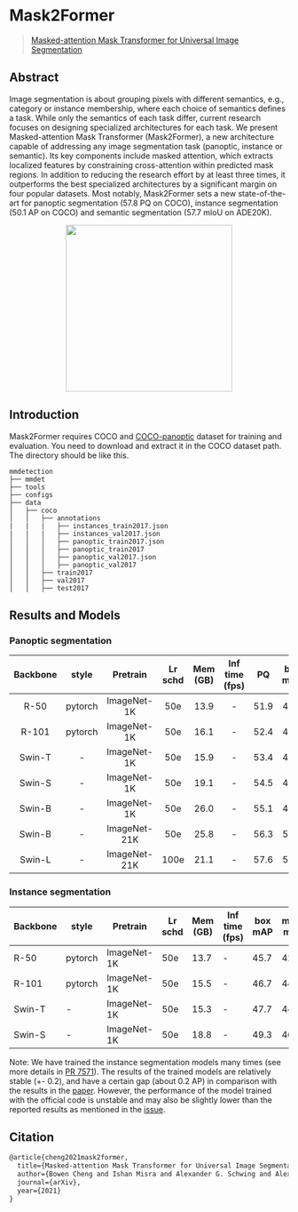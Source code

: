 # Mask2Former

> [Masked-attention Mask Transformer for Universal Image Segmentation](http://arxiv.org/abs/2112.01527)

<!-- [ALGORITHM] -->

## Abstract

Image segmentation is about grouping pixels with different semantics, e.g., category or instance membership, where each choice of semantics defines a task. While only the semantics of each task differ, current research focuses on designing specialized architectures for each task. We present Masked-attention Mask Transformer (Mask2Former), a new architecture capable of addressing any image segmentation task (panoptic, instance or semantic). Its key components include masked attention, which extracts localized features by constraining cross-attention within predicted mask regions. In addition to reducing the research effort by at least three times, it outperforms the best specialized architectures by a significant margin on four popular datasets. Most notably, Mask2Former sets a new state-of-the-art for panoptic segmentation (57.8 PQ on COCO), instance segmentation (50.1 AP on COCO) and semantic segmentation (57.7 mIoU on ADE20K).

<div align=center>
<img src="https://camo.githubusercontent.com/455d3116845b1d580b1f8a8542334b9752fdf39364deee2951cdd231524c7725/68747470733a2f2f626f77656e63303232312e6769746875622e696f2f696d616765732f6d61736b666f726d657276325f7465617365722e706e67" height="300"/>
</div>

## Introduction

Mask2Former requires COCO and [COCO-panoptic](http://images.WIDERFaceCocoDataset.org/annotations/panoptic_annotations_trainval2017.zip) dataset for training and evaluation. You need to download and extract it in the COCO dataset path.
The directory should be like this.

```none
mmdetection
├── mmdet
├── tools
├── configs
├── data
│   ├── coco
│   │   ├── annotations
|   |   |   ├── instances_train2017.json
|   |   |   ├── instances_val2017.json
│   │   │   ├── panoptic_train2017.json
│   │   │   ├── panoptic_train2017
│   │   │   ├── panoptic_val2017.json
│   │   │   ├── panoptic_val2017
│   │   ├── train2017
│   │   ├── val2017
│   │   ├── test2017
```

## Results and Models

### Panoptic segmentation

| Backbone |  style  |   Pretrain   | Lr schd | Mem (GB) | Inf time (fps) |  PQ  | box mAP | mask mAP |                                                                         Config                                                                         |                                                                                                                                                                                                                             Download                                                                                                                                                                                                                             |
| :------: | :-----: | :----------: | :-----: | :------: | :------------: | :--: | :-----: | :------: | :----------------------------------------------------------------------------------------------------------------------------------------------------: | :--------------------------------------------------------------------------------------------------------------------------------------------------------------------------------------------------------------------------------------------------------------------------------------------------------------------------------------------------------------------------------------------------------------------------------------------------------------: |
|   R-50   | pytorch | ImageNet-1K  |   50e   |   13.9   |       -        | 51.9 |  44.8   |   41.9   |            [config](https://github.com/open-mmlab/mmdetection/blob/master/configs/mask2former/mask2former_r50_lsj_8x2_50e_coco-panoptic.py)            |                                             [model](https://download.openmmlab.com/mmdetection/v2.0/mask2former/mask2former_r50_lsj_8x2_50e_coco-panoptic/mask2former_r50_lsj_8x2_50e_coco-panoptic_20220326_224516-11a44721.pth) \| [log](https://download.openmmlab.com/mmdetection/v2.0/mask2former/mask2former_r50_lsj_8x2_50e_coco-panoptic/mask2former_r50_lsj_8x2_50e_coco-panoptic_20220326_224516.log.json)                                             |
|  R-101   | pytorch | ImageNet-1K  |   50e   |   16.1   |       -        | 52.4 |  45.3   |   42.4   |           [config](https://github.com/open-mmlab/mmdetection/blob/master/configs/mask2former/mask2former_r101_lsj_8x2_50e_coco-panoptic.py)            |                                           [model](https://download.openmmlab.com/mmdetection/v2.0/mask2former/mask2former_r101_lsj_8x2_50e_coco-panoptic/mask2former_r101_lsj_8x2_50e_coco-panoptic_20220329_225104-c54e64c9.pth) \| [log](https://download.openmmlab.com/mmdetection/v2.0/mask2former/mask2former_r101_lsj_8x2_50e_coco-panoptic/mask2former_r101_lsj_8x2_50e_coco-panoptic_20220329_225104.log.json)                                           |
|  Swin-T  |    -    | ImageNet-1K  |   50e   |   15.9   |       -        | 53.4 |  46.3   |   43.4   |     [config](https://github.com/open-mmlab/mmdetection/blob/master/configs/mask2former/mask2former_swin-t-p4-w7-224_lsj_8x2_50e_coco-panoptic.py)      |                   [model](https://download.openmmlab.com/mmdetection/v2.0/mask2former/mask2former_swin-t-p4-w7-224_lsj_8x2_50e_coco-panoptic/mask2former_swin-t-p4-w7-224_lsj_8x2_50e_coco-panoptic_20220326_224553-fc567107.pth) \| [log](https://download.openmmlab.com/mmdetection/v2.0/mask2former/mask2former_swin-t-p4-w7-224_lsj_8x2_50e_coco-panoptic/mask2former_swin-t-p4-w7-224_lsj_8x2_50e_coco-panoptic_20220326_224553.log.json)                   |
|  Swin-S  |    -    | ImageNet-1K  |   50e   |   19.1   |       -        | 54.5 |  47.8   |   44.5   |     [config](https://github.com/open-mmlab/mmdetection/blob/master/configs/mask2former/mask2former_swin-s-p4-w7-224_lsj_8x2_50e_coco-panoptic.py)      |                   [model](https://download.openmmlab.com/mmdetection/v2.0/mask2former/mask2former_swin-s-p4-w7-224_lsj_8x2_50e_coco-panoptic/mask2former_swin-s-p4-w7-224_lsj_8x2_50e_coco-panoptic_20220329_225200-c7b94355.pth) \| [log](https://download.openmmlab.com/mmdetection/v2.0/mask2former/mask2former_swin-s-p4-w7-224_lsj_8x2_50e_coco-panoptic/mask2former_swin-s-p4-w7-224_lsj_8x2_50e_coco-panoptic_20220329_225200.log.json)                   |
|  Swin-B  |    -    | ImageNet-1K  |   50e   |   26.0   |       -        | 55.1 |  48.2   |   44.9   |     [config](https://github.com/open-mmlab/mmdetection/blob/master/configs/mask2former/mask2former_swin-b-p4-w12-384_lsj_8x2_50e_coco-panoptic.py)     |                 [model](https://download.openmmlab.com/mmdetection/v2.0/mask2former/mask2former_swin-b-p4-w12-384_lsj_8x2_50e_coco-panoptic/mask2former_swin-b-p4-w12-384_lsj_8x2_50e_coco-panoptic_20220331_002244-c149a9e9.pth) \| [log](https://download.openmmlab.com/mmdetection/v2.0/mask2former/mask2former_swin-b-p4-w12-384_lsj_8x2_50e_coco-panoptic/mask2former_swin-b-p4-w12-384_lsj_8x2_50e_coco-panoptic_20220331_002244.log.json)                 |
|  Swin-B  |    -    | ImageNet-21K |   50e   |   25.8   |       -        | 56.3 |  50.0   |   46.3   |  [config](https://github.com/open-mmlab/mmdetection/blob/master/configs/mask2former/mask2former_swin-b-p4-w12-384-in21k_lsj_8x2_50e_coco-panoptic.py)  |     [model](https://download.openmmlab.com/mmdetection/v2.0/mask2former/mask2former_swin-b-p4-w12-384-in21k_lsj_8x2_50e_coco-panoptic/mask2former_swin-b-p4-w12-384-in21k_lsj_8x2_50e_coco-panoptic_20220329_230021-3bb8b482.pth) \| [log](https://download.openmmlab.com/mmdetection/v2.0/mask2former/mask2former_swin-b-p4-w12-384-in21k_lsj_8x2_50e_coco-panoptic/mask2former_swin-b-p4-w12-384-in21k_lsj_8x2_50e_coco-panoptic_20220329_230021.log.json)     |
|  Swin-L  |    -    | ImageNet-21K |  100e   |   21.1   |       -        | 57.6 |  52.2   |   48.5   | [config](https://github.com/open-mmlab/mmdetection/blob/master/configs/mask2former/mask2former_swin-l-p4-w12-384-in21k_lsj_16x1_100e_coco-panoptic.py) | [model](https://download.openmmlab.com/mmdetection/v2.0/mask2former/mask2former_swin-l-p4-w12-384-in21k_lsj_16x1_100e_coco-panoptic/mask2former_swin-l-p4-w12-384-in21k_lsj_16x1_100e_coco-panoptic_20220407_104949-d4919c44.pth) \| [log](https://download.openmmlab.com/mmdetection/v2.0/mask2former/mask2former_swin-l-p4-w12-384-in21k_lsj_16x1_100e_coco-panoptic/mask2former_swin-l-p4-w12-384-in21k_lsj_16x1_100e_coco-panoptic_20220407_104949.log.json) |

### Instance segmentation

| Backbone | style   | Pretrain    | Lr schd | Mem (GB) | Inf time (fps) | box mAP | mask mAP | Config                                                                                                                               | Download                                                                                                                                                                                                                                                                                                                                                                                 |
| -------- | ------- | ----------- | ------- | -------- | -------------- | ------- | -------- | ------------------------------------------------------------------------------------------------------------------------------------ | ---------------------------------------------------------------------------------------------------------------------------------------------------------------------------------------------------------------------------------------------------------------------------------------------------------------------------------------------------------------------------------------- |
| R-50     | pytorch | ImageNet-1K | 50e     | 13.7     | -              | 45.7    | 42.9     | [config](https://github.com/open-mmlab/mmdetection/blob/master/configs/mask2former/mask2former_r50_lsj_8x2_50e_coco.py)              | [model](https://download.openmmlab.com/mmdetection/v2.0/mask2former/mask2former_r50_lsj_8x2_50e_coco/mask2former_r50_lsj_8x2_50e_coco_20220506_191028-8e96e88b.pth) \| [log](https://download.openmmlab.com/mmdetection/v2.0/mask2former/mask2former_r50_lsj_8x2_50e_coco/mask2former_r50_lsj_8x2_50e_coco_20220506_191028.log.json)                                                     |
| R-101    | pytorch | ImageNet-1K | 50e     | 15.5     | -              | 46.7    | 44.0     | [config](https://github.com/open-mmlab/mmdetection/blob/master/configs/mask2former/mask2former_r101_lsj_8x2_50e_coco.py)             | [model](https://download.openmmlab.com/mmdetection/v2.0/mask2former/mask2former_r101_lsj_8x2_50e_coco/mask2former_r101_lsj_8x2_50e_coco_20220426_100250-c50b6fa6.pth) \| [log](https://download.openmmlab.com/mmdetection/v2.0/mask2former/mask2former_r101_lsj_8x2_50e_coco/mask2former_r101_lsj_8x2_50e_coco_20220426_100250.log.json)                                                 |
| Swin-T   | -       | ImageNet-1K | 50e     | 15.3     | -              | 47.7    | 44.7     | [config](https://github.com/open-mmlab/mmdetection/blob/master/configs/mask2former/mask2former_swin-t-p4-w7-224_lsj_8x2_50e_coco.py) | [model](https://download.openmmlab.com/mmdetection/v2.0/mask2former/mask2former_swin-t-p4-w7-224_lsj_8x2_50e_coco/mask2former_swin-t-p4-w7-224_lsj_8x2_50e_coco_20220508_091649-4a943037.pth) \| [log](https://download.openmmlab.com/mmdetection/v2.0/mask2former/mask2former_swin-t-p4-w7-224_lsj_8x2_50e_coco/mask2former_swin-t-p4-w7-224_lsj_8x2_50e_coco_20220508_091649.log.json) |
| Swin-S   | -       | ImageNet-1K | 50e     | 18.8     | -              | 49.3    | 46.1     | [config](https://github.com/open-mmlab/mmdetection/blob/master/configs/mask2former/mask2former_swin-s-p4-w7-224_lsj_8x2_50e_coco.py) | [model](https://download.openmmlab.com/mmdetection/v2.0/mask2former/mask2former_swin-s-p4-w7-224_lsj_8x2_50e_coco/mask2former_swin-s-p4-w7-224_lsj_8x2_50e_coco_20220504_001756-743b7d99.pth) \| [log](https://download.openmmlab.com/mmdetection/v2.0/mask2former/mask2former_swin-s-p4-w7-224_lsj_8x2_50e_coco/mask2former_swin-s-p4-w7-224_lsj_8x2_50e_coco_20220504_001756.log.json) |

Note: We have trained the instance segmentation models many times (see more details in [PR 7571](https://github.com/open-mmlab/mmdetection/pull/7571)). The results of the trained models are relatively stable (+- 0.2), and have a certain gap (about 0.2 AP) in comparison with the results in the [paper](http://arxiv.org/abs/2112.01527). However, the performance of the model trained with the official code is unstable and may also be slightly lower than the reported results as mentioned in the [issue](https://github.com/facebookresearch/Mask2Former/issues/46).

## Citation

```latex
@article{cheng2021mask2former,
  title={Masked-attention Mask Transformer for Universal Image Segmentation},
  author={Bowen Cheng and Ishan Misra and Alexander G. Schwing and Alexander Kirillov and Rohit Girdhar},
  journal={arXiv},
  year={2021}
}
```
